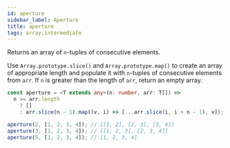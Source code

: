 ```yaml
---
id: aperture
sidebar_label: Aperture
title: aperture
tags: array,intermediate
---
```


Returns an array of `n`-tuples of consecutive elements.

Use `Array.prototype.slice()` and `Array.prototype.map()` to create an array of appropriate length and populate it with `n`-tuples of consecutive elements from `arr`.
If `n` is greater than the length of `arr`, return an empty array.

```ts
const aperture = <T extends any>(n: number, arr: T[]) =>
  n >= arr.length
    ? []
    : arr.slice(n - 1).map((v, i) => [...arr.slice(i, i + n - 1), v]);
```

```ts
aperture(2, [1, 2, 3, 4]); // [[1, 2], [2, 3], [3, 4]]
aperture(3, [1, 2, 3, 4]); // [[1, 2, 3], [2, 3, 4]]
aperture(5, [1, 2, 3, 4]); // [1, 2, 3, 4]
```

